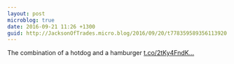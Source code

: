 ```yaml
---
layout: post
microblog: true
date: 2016-09-21 11:26 +1300
guid: http://JacksonOfTrades.micro.blog/2016/09/20/t778359589356113920.html
---
```

The combination of a hotdog and a hamburger [t.co/2tKy4FndK...](https://t.co/2tKy4FndKi)
